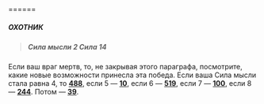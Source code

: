======

##### ОХОТНИК

> ##### Сила мысли 2 Сила 14

Если ваш враг мертв, то, не закрывая этого параграфа, посмотрите, какие новые возможности принесла эта победа. Если ваша Сила мысли стала равна 4, то [**488**](#n_488), если 5 — [**10**](#n_10), если 6 — [**519**](#n_519), если 7 — [**100**](#n_100), если 8 — [**244**](#n_244). Потом — [**39**](#n_39).

